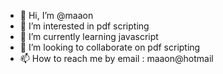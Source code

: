 - 👋 Hi, I’m @maaon
- 👀 I’m interested in pdf scripting
- 🌱 I’m currently learning javascript
- 💞️ I’m looking to collaborate on pdf scripting
- 📫 How to reach me by email : maaon@hotmail

<!---
maaon/maaon is a ✨ special ✨ repository because its `README.md` (this file) appears on your GitHub profile.
You can click the Preview link to take a look at your changes.
--->
